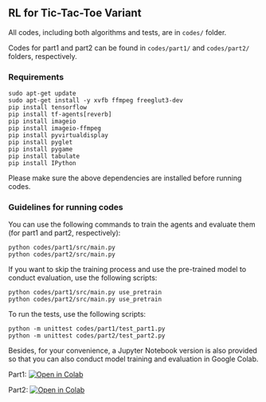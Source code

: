 ## RL for Tic-Tac-Toe Variant

All codes, including both algorithms and tests, are in `codes/` folder.

Codes for part1 and part2 can be found in `codes/part1/` and `codes/part2/` folders, respectively.

### Requirements

```shell
sudo apt-get update
sudo apt-get install -y xvfb ffmpeg freeglut3-dev
pip install tensorflow
pip install tf-agents[reverb]
pip install imageio
pip install imageio-ffmpeg
pip install pyvirtualdisplay
pip install pyglet
pip install pygame
pip install tabulate
pip install IPython
```

Please make sure the above dependencies are installed before running codes.

### Guidelines for running codes

You can use the following commands to train the agents and evaluate them (for part1 and part2, respectively):

```shell
python codes/part1/src/main.py 
python codes/part2/src/main.py
```

If you want to skip the training process and use the pre-trained model to conduct evaluation, use the following scripts:

```shell
python codes/part1/src/main.py use_pretrain
python codes/part2/src/main.py use_pretrain
```

To run the tests, use the following scripts:

```shell
python -m unittest codes/part1/test_part1.py 
python -m unittest codes/part2/test_part2.py
```


Besides, for your convenience, a Jupyter Notebook version is also provided so that you can also conduct model training and evaluation in Google Colab.

Part1: [![Open in Colab](https://colab.research.google.com/assets/colab-badge.svg "Open in Colab")](https://colab.research.google.com/drive/1ix4_b3dvhbbdneNgnmJnbEb2epv6KD1M?usp=sharing)

Part2: [![Open in Colab](https://colab.research.google.com/assets/colab-badge.svg "Open in Colab")](https://colab.research.google.com/drive/1t2xRSSG9HqOaWbu9kXdAL1TBMusjjzve?usp=sharing)
